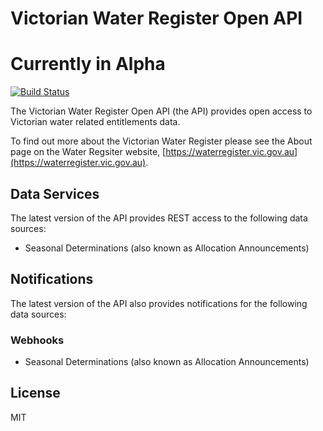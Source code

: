 # Victorian Water Register Open API

# Currently in Alpha

<!-- 
OpenAPI Validator badge commented out, as lacking support for OpenAPI v3
![OpenAPI Validator](https://online.swagger.io/validator?url=https://raw.githubusercontent.com/OAI/OpenAPI-Specification/master/examples/v3.0/petstore.yaml) 
-->

[![Build Status](https://travis-ci.com/VictorianWaterRegister/openapi.svg?branch=master)](https://travis-ci.com/VictorianWaterRegister/openapi)

The Victorian Water Register Open API (the API) provides open access to Victorian water related entitlements data.

To find out more about the Victorian Water Register please see the About page on the Water Regsiter website, [https://waterregister.vic.gov.au](https://waterregister.vic.gov.au).

## Data Services

The latest version of the API provides REST access to the following data sources:

- Seasonal Determinations (also known as Allocation Announcements)

## Notifications

The latest version of the API also provides notifications for the following data sources:

### Webhooks

- Seasonal Determinations (also known as Allocation Announcements)

## License

MIT